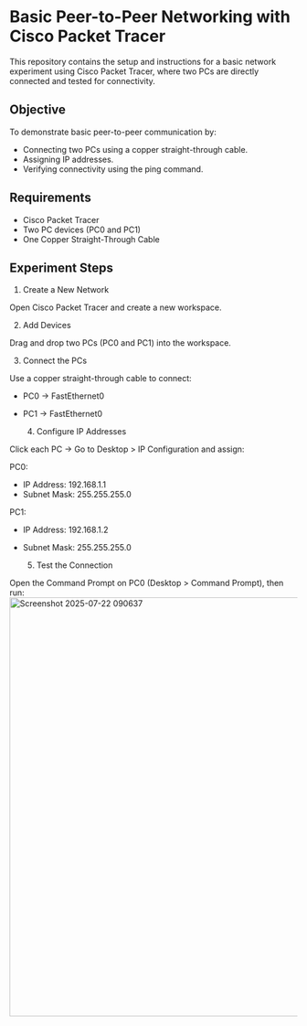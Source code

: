 # Basic Peer-to-Peer Networking with Cisco Packet Tracer

This repository contains the setup and instructions for a basic network experiment using Cisco Packet Tracer, where two PCs are directly connected and tested for connectivity.

## Objective

To demonstrate basic peer-to-peer communication by:
- Connecting two PCs using a copper straight-through cable.
- Assigning IP addresses.
- Verifying connectivity using the ping command.

## Requirements
- Cisco Packet Tracer
- Two PC devices (PC0 and PC1)
- One Copper Straight-Through Cable

## Experiment Steps
   1. Create a New Network

Open Cisco Packet Tracer and create a new workspace.

   2. Add Devices

Drag and drop two PCs (PC0 and PC1) into the workspace.

   3. Connect the PCs

Use a copper straight-through cable to connect:
- PC0 → FastEthernet0
- PC1 → FastEthernet0

   4. Configure IP Addresses

Click each PC → Go to Desktop > IP Configuration and assign:

PC0:
- IP Address: 192.168.1.1
- Subnet Mask: 255.255.255.0

PC1:
- IP Address: 192.168.1.2
- Subnet Mask: 255.255.255.0

   5. Test the Connection

Open the Command Prompt on PC0 (Desktop > Command Prompt), then run:
<img width="1325" height="733" alt="Screenshot 2025-07-22 090637" src="https://github.com/user-attachments/assets/aeb6b2af-adf7-42fe-ba27-5d13e5054563" />

